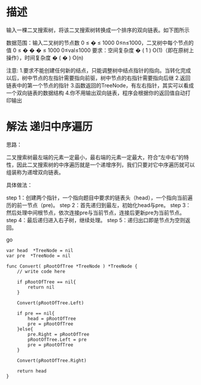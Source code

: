 # 描述
输入一棵二叉搜索树，将该二叉搜索树转换成一个排序的双向链表。如下图所示


数据范围：输入二叉树的节点数 
0
≤
�
≤
1000
0≤n≤1000，二叉树中每个节点的值 
0
≤
�
�
�
≤
1000
0≤val≤1000
要求：空间复杂度
�
(
1
)
O(1)（即在原树上操作），时间复杂度 
�
(
�
)
O(n)

注意:
1.要求不能创建任何新的结点，只能调整树中结点指针的指向。当转化完成以后，树中节点的左指针需要指向前驱，树中节点的右指针需要指向后继
2.返回链表中的第一个节点的指针
3.函数返回的TreeNode，有左右指针，其实可以看成一个双向链表的数据结构
4.你不用输出双向链表，程序会根据你的返回值自动打印输出

# 解法 递归中序遍历

思路：

二叉搜索树最左端的元素一定最小，最右端的元素一定最大，符合“左中右”的特性，因此二叉搜索树的中序遍历就是一个递增序列，我们只要对它中序遍历就可以组装称为递增双向链表。

具体做法：

step 1：创建两个指针，一个指向题目中要求的链表头（head），一个指向当前遍历的前一节点（pre)。
step 2：首先递归到最左，初始化head与pre。
step 3：然后处理中间根节点，依次连接pre与当前节点，连接后更新pre为当前节点。
step 4：最后递归进入右子树，继续处理。
step 5：递归出口即是节点为空则返回。


go
```
var head  *TreeNode = nil
var pre  *TreeNode = nil 

func Convert( pRootOfTree *TreeNode ) *TreeNode {
    // write code here
    
    if pRootOfTree == nil{
        return nil
    }

    Convert(pRootOfTree.Left)

    if pre == nil{
        head = pRootOfTree
        pre = pRootOfTree
    }else{
        pre.Right = pRootOfTree
        pRootOfTree.Left = pre
        pre = pRootOfTree
    }

    Convert(pRootOfTree.Right)

    return head
}
```